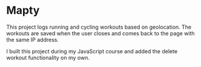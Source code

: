 # Mapty

This project logs running and cycling workouts based on geolocation. The workouts are saved when the user closes and comes back to the page with the same IP address.

I built this project during my JavaScript course and added the delete workout functionality on my own.
